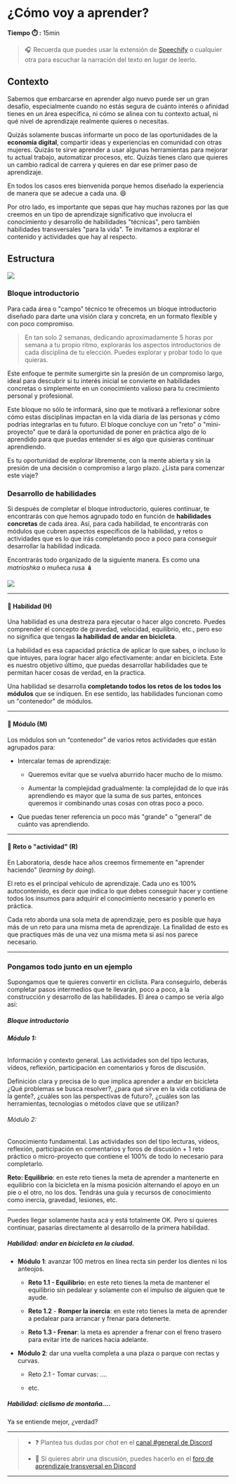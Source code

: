 # ¿Cómo voy a aprender?

**Tiempo :stopwatch: :** 15min

> :headphones: Recuerda que puedes usar la extensión de [Speechify](https://speechify.com/es/extension-de-chrome/) o cualquier otra para escuchar la narración del texto en lugar de leerlo.

## Contexto

Sabemos que embarcarse en aprender algo nuevo puede ser un gran desafío, especialmente cuando no estás segura de cuánto interés o afinidad tienes en un área específica, ni cómo se alinea con tu contexto actual, ni qué nivel de aprendizaje realmente quieres o necesitas. 

Quizás solamente buscas informarte un poco de las oportunidades de la **economía digital**, compartir ideas y experiencias en comunidad con otras mujeres. Quizás te sirve aprender a usar algunas herramientas para mejorar tu actual trabajo, automatizar procesos, etc. Quizás tienes claro que quieres un cambio radical de carrera y quieres en dar ese primer paso de aprendizaje.

En todos los casos eres bienvenida porque hemos diseñado la experiencia de manera que se adecue a cada una. :smile:

Por otro lado, es importante que sepas que hay muchas razones por las que creemos en un tipo de aprendizaje significativo que involucra el conocimiento y desarrollo de habilidades "técnicas", pero también habilidades transversales "para la vida". Te invitamos a explorar el contenido y actividades que hay al respecto.

## Estructura

![](/home/diegovelezg/Documentos/GitHub/codigom/assets/metodolog_01.png)

### Bloque introductorio

Para cada área o "campo" técnico te ofrecemos un bloque introductorio diseñado para darte una visión clara y concreta, en un formato flexible y con poco compromiso. 

> En tan solo 2 semanas, dedicando aproximadamente 5 horas por semana a tu propio ritmo, explorarás los aspectos introductorios de cada disciplina de tu elección. Puedes explorar y probar todo lo que quieras.

Este enfoque te permite sumergirte sin la presión de un compromiso largo, ideal para descubrir si tu interés inicial se convierte en habilidades concretas o simplemente en un conocimiento valioso para tu crecimiento personal y profesional.

Este bloque no sólo te informará, sino que te motivará a reflexionar sobre cómo estas disciplinas impactan en la vida diaria de las personas y cómo podrías integrarlas en tu futuro. El bloque concluye con un "reto" o "mini-proyecto" que te dará la oportunidad de poner en práctica algo de lo aprendido para que puedas entender si es algo que quisieras continuar aprendiendo. 

Es tu oportunidad de explorar libremente, con la mente abierta y sin la presión de una decisión o compromiso a largo plazo. ¿Lista para comenzar este viaje? 

### Desarrollo de habilidades

Si después de completar el bloque introductorio, quieres continuar, te encontrarás con que hemos agrupado todo en función de **habilidades concretas** de cada área. Así, para cada habilidad, te encontrarás con módulos que cubren aspectos específicos de la habilidad, y retos o actividades que es lo que irás completando poco a poco para conseguir desarrollar la habilidad indicada.

Encontrarás todo organizado de la siguiente manera. Es como una *matrioshka* o muñeca rusa 🪆

![](/home/diegovelezg/Documentos/GitHub/codigom/assets/metodolog_02.png)

---

#### :large_blue_circle: Habilidad (H)

Una habilidad es una destreza para ejecutar o hacer algo concreto. Puedes comprender el concepto de gravedad, velocidad, equilibrio, etc., pero eso no significa que tengas **la habilidad de andar en bicicleta**.

La habilidad es esa capacidad práctica de aplicar lo que sabes, o incluso lo que intuyes,  para lograr hacer algo efectivamente: andar en bicicleta. Este es nuestro objetivo último, que puedas desarrollar habilidades que te permitan hacer cosas de verdad, en la practica.

Una habilidad se desarrolla **completando todos los retos de los todos los módulos** que se indiquen. En ese sentido, las habilidades funcionan como un "contenedor" de módulos.

---

#### :large_blue_diamond: Módulo (M)

Los módulos son un “contenedor” de varios retos actividades que están agrupados para:

- Intercalar temas de aprendizaje:
  
  - Queremos evitar que se vuelva aburrido hacer mucho de lo mismo.
  
  - Aumentar la complejidad gradualmente: la complejidad de lo que irás aprendiendo es mayor que la suma de sus partes, entonces queremos ir combinando unas cosas con otras poco a poco.

- Que puedas tener referencia un poco más "grande" o "general" de cuánto vas aprendiendo.

---

#### :small_blue_diamond: Reto o "actividad" (R)

En Laboratoria, desde hace años creemos firmemente en "aprender haciendo" (*learning by doing*).

El reto es el principal vehículo de aprendizaje. Cada uno es 100% autocontenido, es decir que indica lo que debes conseguir hacer y contiene todos los insumos para adquirir el conocimiento necesario y ponerlo en práctica.

Cada reto aborda una sola meta de aprendizaje, pero es posible que haya más de un reto para una misma meta de aprendizaje. La finalidad de esto es que practiques más de una vez una misma meta si así nos parece necesario.

---

### Pongamos todo junto en un ejemplo

Supongamos que te quieres convertir en ciclista. Para conseguirlo, deberás completar pasos intermedios que te llevarán, poco a poco, a la construcción y desarrollo de las habilidades. El área o campo se vería algo así:

##### Bloque introductorio

###### **Módulo 1:**

Información y contexto general. Las actividades son del tipo lecturas, vídeos, reflexión, participación en comentarios y foros de discusión.

Definición clara y precisa de lo que implica aprender a andar en bicicleta ¿Qué problemas se busca resolver?, ¿para qué sirve en la vida cotidiana de la gente?, ¿cuáles son las perspectivas de futuro?, ¿cuáles son las herramientas, tecnologías o métodos clave que se utilizan? 

###### Módulo 2:

Conocimiento fundamental. Las actividades son del tipo lecturas, vídeos, reflexión, participación en comentarios y foros de discusión + 1 reto práctico o micro-proyecto que contiene el 100% de todo lo necesario para completarlo. 

**Reto: Equilibrio**: en este reto tienes la meta de aprender a mantenerte en equilibrio con la bicicleta en la misma posición alternando el apoyo en un pie o el otro, no los dos. Tendrás una guía y recursos de conocimiento como inercia, gravedad, lesiones, etc.

---

Puedes llegar solamente hasta acá y está totalmente OK. Pero si quieres continuar, pasarías directamente al desarrollo de la primera habilidad.

##### **Habilidad**: andar en bicicleta en la ciudad.

- **Módulo 1**: avanzar 100 metros en línea recta sin perder los dientes ni los anteojos.
  
  - **Reto 1.1 - Equilibrio:** en este reto tienes la meta de mantener el equilibrio sin pedalear y solamente con el impulso de alguien que te ayude.
  
  - **Reto 1.2** - **Romper la inercia**: en este reto tienes la meta de aprender a pedalear para arrancar y frenar para detenerte. 
  
  - **Reto 1.3 - Frenar**: la meta es aprender a frenar con el freno trasero para evitar irte de narices hacia adelante.

- **Módulo 2**: dar una vuelta completa a una plaza o parque con rectas y curvas.
  
  - Reto 2.1 - Tomar curvas: ....
  
  - etc.

##### **Habilidad**: ciclismo de montaña....

Ya se entiende mejor, ¿verdad? 

---

> - :question: Plantea tus dudas por *chat* en el [canal #general de Discord](https://discord.com/channels/1209273049304666113/1209273050076291097)
> 
> - 💬 Si quieres abrir una discusión, puedes hacerlo en el [foro de aprendizaje transversal en Discord](https://discord.com/channels/1209273049304666113/1217834825260601407)

---  
